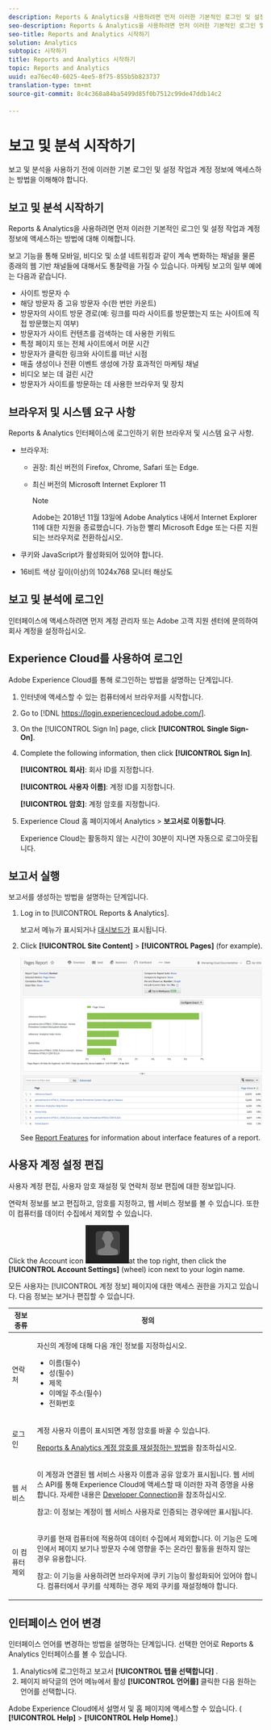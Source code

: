 ```yaml
---
description: Reports & Analytics을 사용하려면 먼저 이러한 기본적인 로그인 및 설정 작업과 계정 정보에 액세스하는 방법에 대해 이해합니다.
seo-description: Reports & Analytics을 사용하려면 먼저 이러한 기본적인 로그인 및 설정 작업과 계정 정보에 액세스하는 방법에 대해 이해합니다.
seo-title: Reports and Analytics 시작하기
solution: Analytics
subtopic: 시작하기
title: Reports and Analytics 시작하기
topic: Reports and Analytics
uuid: ea76ec40-6025-4ee5-8f75-855b5b823737
translation-type: tm+mt
source-git-commit: 8c4c368a84ba5499d85f0b7512c99de47ddb14c2

---
```



# 보고 및 분석 시작하기

보고 및 분석을 사용하기 전에 이러한 기본 로그인 및 설정 작업과 계정 정보에 액세스하는 방법을 이해해야 합니다.

## 보고 및 분석 시작하기

Reports &amp; Analytics을 사용하려면 먼저 이러한 기본적인 로그인 및 설정 작업과 계정 정보에 액세스하는 방법에 대해 이해합니다.

보고 기능을 통해 모바일, 비디오 및 소셜 네트워킹과 같이 계속 변화하는 채널을 물론 종래의 웹 기반 채널들에 대해서도 통찰력을 가질 수 있습니다. 마케팅 보고의 일부 예에는 다음과 같습니다.

* 사이트 방문자 수
* 해당 방문자 중 고유 방문자 수(한 번만 카운트)
* 방문자의 사이트 방문 경로(예: 링크를 따라 사이트를 방문했는지 또는 사이트에 직접 방문했는지 여부)
* 방문자가 사이트 컨텐츠를 검색하는 데 사용한 키워드
* 특정 페이지 또는 전체 사이트에서 머문 시간
* 방문자가 클릭한 링크와 사이트를 떠난 시점
* 매출 생성이나 전환 이벤트 생성에 가장 효과적인 마케팅 채널
* 비디오 보는 데 걸린 시간
* 방문자가 사이트를 방문하는 데 사용한 브라우저 및 장치

## 브라우저 및 시스템 요구 사항

Reports &amp; Analytics 인터페이스에 로그인하기 위한 브라우저 및 시스템 요구 사항.

* 브라우저:

   * 권장: 최신 버전의 Firefox, Chrome, Safari 또는 Edge.
   * 최신 버전의 Microsoft Internet Explorer 11

      >[!NOTE]
      >
      >Adobe는 2018년 11월 13일에 Adobe Analytics 내에서 Internet Explorer 11에 대한 지원을 종료했습니다. 가능한 빨리 Microsoft Edge 또는 다른 지원되는 브라우저로 전환하십시오.

* 쿠키와 JavaScript가 활성화되어 있어야 합니다.
* 16비트 색상 깊이(이상)의 1024x768 모니터 해상도

## 보고 및 분석에 로그인

인터페이스에 액세스하려면 먼저 계정 관리자 또는 Adobe 고객 지원 센터에 문의하여 회사 계정을 설정하십시오.

## Experience Cloud를 사용하여 로그인

Adobe Experience Cloud를 통해 로그인하는 방법을 설명하는 단계입니다.

1. 인터넷에 액세스할 수 있는 컴퓨터에서 브라우저를 시작합니다.
1. Go to [!DNL https://login.experiencecloud.adobe.com/].
1. On the [!UICONTROL Sign In] page, click **[!UICONTROL Single Sign-On]**.
1. Complete the following information, then click **[!UICONTROL Sign In]**.

   **[!UICONTROL 회사]**: 회사 ID를 지정합니다.

   **[!UICONTROL 사용자 이름]**: 계정 ID를 지정합니다.

   **[!UICONTROL 암호]**: 계정 암호를 지정합니다.
1. Experience Cloud 홈 페이지에서 Analytics &gt; **보고서로 이동합니다**.

   Experience Cloud는 활동하지 않는 시간이 30분이 지나면 자동으로 로그아웃됩니다.

## 보고서 실행

보고서를 생성하는 방법을 설명하는 단계입니다.

1. Log in to [!UICONTROL Reports &amp; Analytics].

   보고서 메뉴가 표시되거나 [대시보드가](/help/analyze/reports-analytics/dashboard.md) 표시됩니다.

1. Click **[!UICONTROL Site Content]** &gt; **[!UICONTROL Pages]** (for example).

   ![](assets/pages_report.png)

   See [Report Features](/help/analyze/reports-analytics/overview/report-overview.md) for information about interface features of a report.

## 사용자 계정 설정 편집

사용자 계정 편집, 사용자 암호 재설정 및 연락처 정보 편집에 대한 정보입니다.

연락처 정보를 보고 편집하고, 암호를 지정하고, 웹 서비스 정보를 볼 수 있습니다. 또한 이 컴퓨터를 데이터 수집에서 제외할 수 있습니다.

Click the Account icon ![](assets/account.png)at the top right, then click the **[!UICONTROL Account Settings]** (wheel) icon next to your login name.

모든 사용자는 [!UICONTROL 계정 정보] 페이지에 대한 액세스 권한을 가지고 있습니다. 다음 정보는 보거나 편집할 수 있습니다.

<table id="table_58F5D292485F45F9902B372E4E1E3103"> 
 <thead> 
  <tr> 
   <th colname="col1" class="entry"> 정보 종류 </th> 
   <th colname="col2" class="entry"> 정의 </th> 
  </tr> 
 </thead>
 <tbody> 
  <tr> 
   <td> <p>연락처 </p> </td> 
   <td> <p>자신의 계정에 대해 다음 개인 정보를 지정하십시오. </p> 
    <ul id="ul_7925E35904EB47E3AC648FA80A09EF91"> 
     <li id="li_CDD8D7B73A1D4C78A41FF02BD0E5E788">이름(필수) </li> 
     <li id="li_7255F50ABFFA4EE8A0A9D04F92BE432D">성(필수) </li> 
     <li id="li_3DF6107291CC4D46AAA0E4A13D59128F">제목 </li> 
     <li id="li_B5BE95E0FE594939A2D4C6680A6B8BDD">이메일 주소(필수) </li> 
     <li id="li_B764239241CE4F1CA74F77D796E7AB1D">전화번호 </li> 
    </ul> </td> 
  </tr> 
  <tr> 
   <td> <p> 로그인 </p> </td> 
   <td> <p>계정 사용자 이름이 표시되면 계정 암호를 바꿀 수 있습니다. </p> <p><a href="https://helpx.adobe.com/analytics/kb/How-to-Reset-Report-and-analytics-password.html"  >Reports &amp; Analytics 계정 암호를 재설정하는 방법</a>을 참조하십시오. </p> </td> 
  </tr> 
  <tr> 
   <td> <p>웹 서비스 </p> </td> 
   <td> <p>이 계정과 연결된 웹 서비스 사용자 이름과 공유 암호가 표시됩니다. 웹 서비스 API를 통해 Experience Cloud에 액세스할 때 이러한 자격 증명을 사용합니다. 자세한 내용은 <a href="https://marketing.adobe.com/developer"  >Developer Connection</a>을 참조하십시오. </p> <p> <p>참고: 이 정보는 계정이 웹 서비스 사용자로 인증되는 경우에만 표시됩니다. </p> </p> </td> 
  </tr> 
  <tr> 
   <td> <p> 이 컴퓨터 제외 </p> </td> 
   <td> <p>쿠키를 현재 컴퓨터에 적용하여 데이터 수집에서 제외합니다. 이 기능은 도메인에서 페이지 보기나 방문자 수에 영향을 주는 온라인 활동을 원하지 않는 경우 유용합니다. </p> <p> <p>참고: 이 기능을 사용하려면 브라우저에 쿠키 기능이 활성화되어 있어야 합니다. 컴퓨터에서 쿠키를 삭제하는 경우 제외 쿠키를 재설정해야 합니다. </p> </p> </td> 
  </tr> 
 </tbody> 
</table>

## 인터페이스 언어 변경

인터페이스 언어를 변경하는 방법을 설명하는 단계입니다. 선택한 언어로 Reports &amp; Analytics 인터페이스를 볼 수 있습니다.

1. Analytics에 로그인하고 보고서 **[!UICONTROL 탭을 선택합니다]** .
1. 페이지 바닥글의 언어 메뉴에서 활성 **[!UICONTROL 언어를]** 클릭한 다음 원하는 언어를 선택합니다.

Adobe Experience Cloud에서 설명서 및 홈 페이지에 액세스할 수 있습니다. ( **[!UICONTROL Help]** &gt; **[!UICONTROL Help Home]**.)
